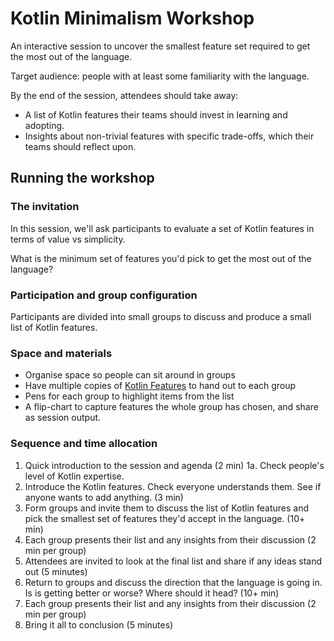 # Kotlin Minimalism Workshop

An interactive session to uncover the smallest feature set required to get the most out of the language.

Target audience: people with at least some familiarity with the language.

By the end of the session, attendees should take away:

* A list of Kotlin features their teams should invest in learning and adopting.
* Insights about non-trivial features with specific trade-offs, which their teams should reflect upon.

## Running the workshop

### The invitation

In this session, we'll ask participants to evaluate a set of Kotlin features in terms of value vs simplicity.

What is the minimum set of features you'd pick to get the most out of the language? 

### Participation and group configuration

Participants are divided into small groups to discuss and produce a small list of Kotlin features.

### Space and materials

* Organise space so people can sit around in groups
* Have multiple copies of [Kotlin Features](KotlinFeatures.md) to hand out to each group
* Pens for each group to highlight items from the list
* A flip-chart to capture features the whole group has chosen, and share as session output.

### Sequence and time allocation

1. Quick introduction to the session and agenda (2 min)
1a. Check people's level of Kotlin expertise.
2. Introduce the Kotlin features. Check everyone understands them. See if anyone wants to add anything. (3 min)
3. Form groups and invite them to discuss the list of Kotlin features and pick the smallest set of features they'd accept in the language. (10+ min)
4. Each group presents their list and any insights from their discussion (2 min per group)
5. Attendees are invited to look at the final list and share if any ideas stand out (5 minutes)
6. Return to groups and discuss the direction that the language is going in. Is is getting better or worse? Where should it head? (10+ min)
7. Each group presents their list and any insights from their discussion (2 min per group)
8. Bring it all to conclusion (5 minutes)

